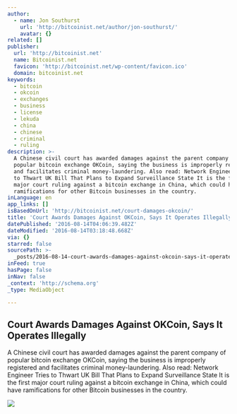 ```yaml
---
author:
  - name: Jon Southurst
    url: 'http://bitcoinist.net/author/jon-southurst/'
    avatar: {}
related: []
publisher:
  url: 'http://bitcoinist.net'
  name: Bitcoinist.net
  favicon: 'http://bitcoinist.net/wp-content/favicon.ico'
  domain: bitcoinist.net
keywords:
  - bitcoin
  - okcoin
  - exchanges
  - business
  - license
  - lekuda
  - china
  - chinese
  - criminal
  - ruling
description: >-
  A Chinese civil court has awarded damages against the parent company of
  popular bitcoin exchange OKCoin, saying the business is improperly registered
  and facilitates criminal money-laundering. Also read: Network Engineer Tries
  to Thwart UK Bill That Plans to Expand Surveillance State It is the first
  major court ruling against a bitcoin exchange in China, which could have
  ramifications for other Bitcoin businesses in the country.
inLanguage: en
app_links: []
isBasedOnUrl: 'http://bitcoinist.net/court-damages-okcoin/'
title: 'Court Awards Damages Against OKCoin, Says It Operates Illegally'
datePublished: '2016-08-14T04:06:39.482Z'
dateModified: '2016-08-14T03:18:48.668Z'
via: {}
starred: false
sourcePath: >-
  _posts/2016-08-14-court-awards-damages-against-okcoin-says-it-operates-illega.md
inFeed: true
hasPage: false
inNav: false
_context: 'http://schema.org'
_type: MediaObject

---
```

<article style=""><h1>Court Awards Damages Against OKCoin, Says It Operates Illegally</h1><p>A Chinese civil court has awarded damages against the parent company of popular bitcoin exchange OKCoin, saying the business is improperly registered and facilitates criminal money-laundering. Also read: Network Engineer Tries to Thwart UK Bill That Plans to Expand Surveillance State It is the first major court ruling against a bitcoin exchange in China, which could have ramifications for other Bitcoin businesses in the country.</p><img src="http://bitcoinist.net/wp-content/uploads/2016/08/Chinese-Yuan.jpg" /></article>